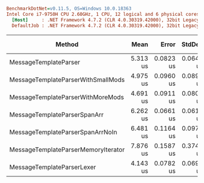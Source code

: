 ``` ini

BenchmarkDotNet=v0.11.5, OS=Windows 10.0.18363
Intel Core i7-9750H CPU 2.60GHz, 1 CPU, 12 logical and 6 physical cores
  [Host]     : .NET Framework 4.7.2 (CLR 4.0.30319.42000), 32bit LegacyJIT-v4.8.4121.0
  DefaultJob : .NET Framework 4.7.2 (CLR 4.0.30319.42000), 32bit LegacyJIT-v4.8.4121.0


```
|                              Method |     Mean |     Error |    StdDev |   Median | Ratio | RatioSD |  Gen 0 | Gen 1 | Gen 2 | Allocated |
|------------------------------------ |---------:|----------:|----------:|---------:|------:|--------:|-------:|------:|------:|----------:|
|               MessageTemplateParser | 5.313 us | 0.0823 us | 0.0643 us | 5.295 us |  1.00 |    0.00 | 0.7935 |     - |     - |   4.08 KB |
|  MessageTemplateParserWithSmallMods | 4.975 us | 0.0960 us | 0.0898 us | 4.978 us |  0.94 |    0.02 | 0.7858 |     - |     - |   4.05 KB |
|   MessageTemplateParserWithMoreMods | 4.691 us | 0.0911 us | 0.0808 us | 4.672 us |  0.88 |    0.01 | 0.5951 |     - |     - |   3.07 KB |
|        MessageTemplateParserSpanArr | 6.262 us | 0.0661 us | 0.0619 us | 6.271 us |  1.18 |    0.02 | 0.5417 |     - |     - |    2.8 KB |
|    MessageTemplateParserSpanArrNoIn | 6.481 us | 0.1164 us | 0.0972 us | 6.487 us |  1.22 |    0.03 | 0.5417 |     - |     - |    2.8 KB |
| MessageTemplateParserMemoryIterator | 7.876 us | 0.1587 us | 0.3740 us | 7.750 us |  1.46 |    0.09 | 0.5493 |     - |     - |   2.83 KB |
|          MessageTemplateParserLexer | 4.143 us | 0.0782 us | 0.0694 us | 4.136 us |  0.78 |    0.02 | 0.1984 |     - |     - |   1.05 KB |
